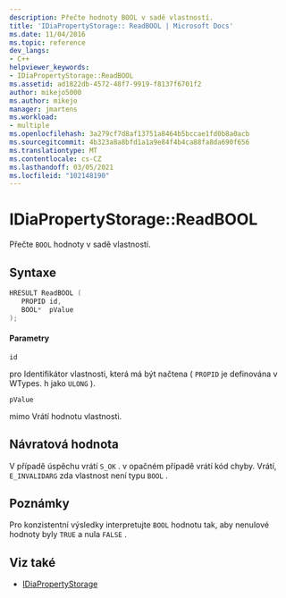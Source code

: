 ```yaml
---
description: Přečte hodnoty BOOL v sadě vlastností.
title: 'IDiaPropertyStorage:: ReadBOOL | Microsoft Docs'
ms.date: 11/04/2016
ms.topic: reference
dev_langs:
- C++
helpviewer_keywords:
- IDiaPropertyStorage::ReadBOOL
ms.assetid: ad1822db-4572-48f7-9919-f8137f6701f2
author: mikejo5000
ms.author: mikejo
manager: jmartens
ms.workload:
- multiple
ms.openlocfilehash: 3a279cf7d8af13751a8464b5bccae1fd0b8a0acb
ms.sourcegitcommit: 4b323a8a8bfd1a1a9e84f4b4ca88fa8da690f656
ms.translationtype: MT
ms.contentlocale: cs-CZ
ms.lasthandoff: 03/05/2021
ms.locfileid: "102148190"
---
```

# <a name="idiapropertystoragereadbool"></a>IDiaPropertyStorage::ReadBOOL
Přečte `BOOL` hodnoty v sadě vlastností.

## <a name="syntax"></a>Syntaxe

```C++
HRESULT ReadBOOL ( 
   PROPID id,
   BOOL*  pValue
);
```

#### <a name="parameters"></a>Parametry
 `id`

pro Identifikátor vlastnosti, která má být načtena ( `PROPID` je definována v WTypes. h jako `ULONG` ).

 `pValue`

mimo Vrátí hodnotu vlastnosti.

## <a name="return-value"></a>Návratová hodnota
 V případě úspěchu vrátí `S_OK` . v opačném případě vrátí kód chyby. Vrátí, `E_INVALIDARG` zda vlastnost není typu `BOOL` .

## <a name="remarks"></a>Poznámky
 Pro konzistentní výsledky interpretujte `BOOL` hodnotu tak, aby nenulové hodnoty byly `TRUE` a nula `FALSE` .

## <a name="see-also"></a>Viz také
- [IDiaPropertyStorage](../../debugger/debug-interface-access/idiapropertystorage.md)
